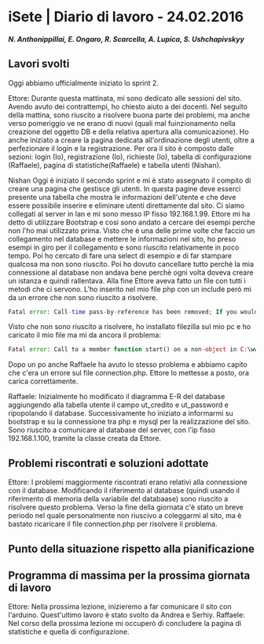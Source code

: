 # iSete | Diario di lavoro - 24.02.2016
##### N. Anthonippillai, E. Ongaro, R. Scarcella, A. Lupica, S. Ushchapivskyy

## Lavori svolti
Oggi abbiamo ufficialmente iniziato lo sprint 2.

Ettore:
Durante questa mattinata, mi sono dedicato alle sessioni del sito. Avendo avuto dei contrattempi, ho chiesto aiuto a dei docenti.
Nel seguito della mattina, sono riuscito a risolvere buona parte dei problemi, ma anche verso pomeriggio ve ne erano di nuovi (quali
mal fuinzionamento nella creazione del oggetto DB e della relativa apertura alla comunicazione).
Ho anche iniziato a creare la pagina dedicata all'ordinazione degli utenti, oltre a perfezionare il login e la registrazione.
Per ora il sito è composto dalle sezioni: login (Io), registrazione (Io), richieste (Io), tabella di configurazione (Raffaele), pagina di statistiche(Raffaele) e tabella utenti (Nishan).

Nishan
Oggi è iniziato il secondo sprint e mi è stato assegnato il compito di creare una pagina che gestisce gli utenti.
In questa pagine deve esserci presente una tabella che mostra le informazioni dell'utente e che deve essere possibile inserire e eliminare utenti direttamente dal sito.
Ci siamo collegati al server in lan e mi sono messo IP fisso 192.168.1.99.
Ettore mi ha detto di utilizzare Bootstrap e cosi sono andato a cercare dei esempi perche non l'ho mai utilizzato prima. Visto che è una delle prime volte che faccio un collegamento nel database e mettere le informazioni nel sito, ho preso esempi in giro per il collegamento e sono riuscito relativamente in poco tempo. Poi ho cercato di fare una select di esempio e di far stampare qualcosa ma non sono riuscito. Poi ho dovuto cancellare tutto perchè la mia connessione al database non andava bene perchè ogni volta doveva creare un istanza e quindi rallentava. Alla fine Ettore
aveva fatto un file con tutti i metodi che ci servono. L'ho inserito nel mio file php con un include però mi da un errore che non sono riuscito a risolvere.

~~~PHP
Fatal error: Call-time pass-by-reference has been removed; If you would like to pass argument by reference, modify the declaration of sess(). in C:\Users\Nishan\Desktop\connection.php on line 65.
~~~

Visto che non sono riuscito a risolvere, ho installato filezilla sul mio pc e ho caricato il mio file ma mi da ancora il problema:
~~~PHP
Fatal error: Call to a member function start() on a non-object in C:\www\phps\Utenti\index.php on line 3
~~~

Dopo un po anche Raffaele ha avuto lo stesso problema e abbiamo capito che c'era un errore sul file connection.php.
Ettore lo mettesse a posto, ora carica correttamente.

Raffaele:
Inizialmente ho modificato il diagramma E-R del database aggiungendo alla tabella utente il campo ut_credito e ut_password e ripopolando il database.
Successivamente ho iniziato a informarmi su bootstrap e su la connessione tra php e mysql per la realizzazione del sito.
Sono riuscito a comunicare al database del server, con l'ip fisso 192.168.1.100, tramite la classe creata da Ettore.



##  Problemi riscontrati e soluzioni adottate
Ettore: I problemi maggiormente riscontrati erano relativi alla connessione con il database. Modificando il riferimento al database (quindi usando il riferimento
di memoria della variabile del databaase) sono riuscito a risolvere questo problema. Verso la fine della giornata c'è stato un breve periodo nel quale personalmente
non riuscivo a coleggarmi al sito, ma è bastato ricaricare il file connection.php per risolvere il problema.


##  Punto della situazione rispetto alla pianificazione


## Programma di massima per la prossima giornata di lavoro
Ettore: Nella prossima lezione, inizieremo a far comunicare il sito con l'arduino. Quest'ultimo lavoro è stato svolto da Andrea e Serhiy.
Raffaele: Nel corso della prossima lezione mi occuperò di concludere la pagina di statistiche e quella di configurazione.
